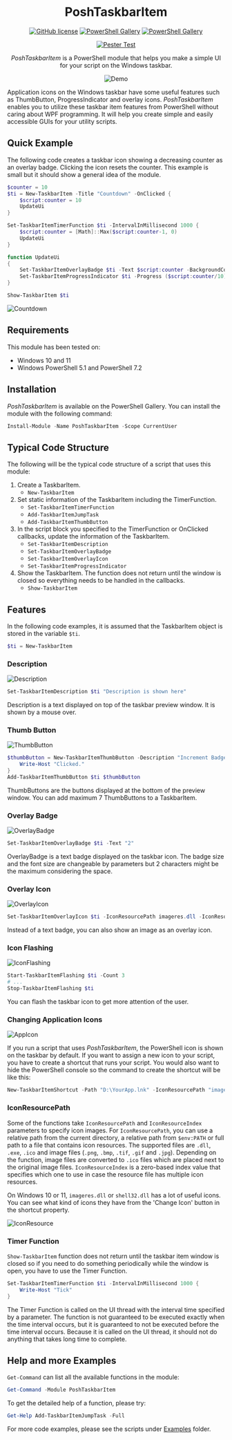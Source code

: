 <div align="center">

# PoshTaskbarItem

[![GitHub license](https://img.shields.io/github/license/mdgrs-mei/PoshTaskbarItem)](https://github.com/mdgrs-mei/PoshTaskbarItem/blob/main/LICENSE)
[![PowerShell Gallery](https://img.shields.io/powershellgallery/p/PoshTaskbarItem)](https://www.powershellgallery.com/packages/PoshTaskbarItem)
[![PowerShell Gallery](https://img.shields.io/powershellgallery/dt/PoshTaskbarItem)](https://www.powershellgallery.com/packages/PoshTaskbarItem)

[![Pester Test](https://github.com/mdgrs-mei/PoshTaskbarItem/actions/workflows/pester-test.yml/badge.svg)](https://github.com/mdgrs-mei/PoshTaskbarItem/actions/workflows/pester-test.yml)

*PoshTaskbarItem* is a PowerShell module that helps you make a simple UI for your script on the Windows taskbar.

![Demo](https://user-images.githubusercontent.com/81177095/184648943-38273e0f-048f-4f4f-b335-f43d3e173619.gif)

</div>

Application icons on the Windows taskbar have some useful features such as ThumbButton, ProgressIndicator and overlay icons. *PoshTaskbarItem* enables you to utilize these taskbar item features from PowerShell without caring about WPF programming. It will help you create simple and easily accessible GUIs for your utility scripts.

## Quick Example

The following code creates a taskbar icon showing a decreasing counter as an overlay badge. Clicking the icon resets the counter. This example is small but it should show a general idea of the module.

```powershell
$counter = 10
$ti = New-TaskbarItem -Title "Countdown" -OnClicked {
    $script:counter = 10
    UpdateUi
}

Set-TaskbarItemTimerFunction $ti -IntervalInMillisecond 1000 {
    $script:counter = [Math]::Max($script:counter-1, 0)
    UpdateUi
}

function UpdateUi
{
    Set-TaskbarItemOverlayBadge $ti -Text $script:counter -BackgroundColor "LightSeaGreen"
    Set-TaskbarItemProgressIndicator $ti -Progress ($script:counter/10) -State Paused
}

Show-TaskbarItem $ti
```
![Countdown](https://user-images.githubusercontent.com/81177095/184890354-ad60b9cd-b918-41ad-b2a8-bd36b9e0c506.gif)

## Requirements

This module has been tested on:

- Windows 10 and 11 
- Windows PowerShell 5.1 and PowerShell 7.2

## Installation

*PoshTaskbarItem* is available on the PowerShell Gallery. You can install the module with the following command:

```powershell
Install-Module -Name PoshTaskbarItem -Scope CurrentUser
```

## Typical Code Structure

The following will be the typical code structure of a script that uses this module:

1. Create a TaskbarItem.
    - `New-TaskbarItem`
1. Set static information of the TaskbarItem including the TimerFunction.
    - `Set-TaskbarItemTimerFunction`
    - `Add-TaskbarItemJumpTask`
    - `Add-TaskbarItemThumbButton`
1. In the script block you specified to the TimerFunction or OnClicked callbacks, update the information of the TaskbarItem.
    - `Set-TaskbarItemDescription`
    - `Set-TaskbarItemOverlayBadge`
    - `Set-TaskbarItemOverlayIcon`
    - `Set-TaskbarItemProgressIndicator`
1. Show the TaskbarItem. The function does not return until the window is closed so everything needs to be handled in the callbacks.
    - `Show-TaskbarItem`

## Features

In the following code examples, it is assumed that the TaskbarItem object is stored in the variable `$ti`.

```powershell
$ti = New-TaskbarItem
```

### Description

![Description](https://user-images.githubusercontent.com/81177095/184888853-8fa8ada8-c7a4-4845-ad49-817cd8fe6338.png)

```powershell
Set-TaskbarItemDescription $ti "Description is shown here"
```

Description is a text displayed on top of the taskbar preview window. It is shown by a mouse over.

### Thumb Button

![ThumbButton](https://user-images.githubusercontent.com/81177095/184888921-283873ae-a1a6-4505-a656-022be39c04c7.png)

```powershell
$thumbButton = New-TaskbarItemThumbButton -Description "Increment Badge Counter" -IconResourcePath "imageres.dll" -IconResourceIndex 101 -OnClicked {
    Write-Host "Clicked."
}
Add-TaskbarItemThumbButton $ti $thumbButton
```

ThumbButtons are the buttons displayed at the bottom of the preview window. You can add maximum 7 ThumbButtons to a TaskbarItem.

### Overlay Badge

![OverlayBadge](https://user-images.githubusercontent.com/81177095/184888975-5f6d0a5b-7120-4b42-8130-36c92ed317f3.png)

```powershell
Set-TaskbarItemOverlayBadge $ti -Text "2"
```

OverlayBadge is a text badge displayed on the taskbar icon. The badge size and the font size are changeable by parameters but 2 characters might be the maximum considering the space.

### Overlay Icon

![OverlayIcon](https://user-images.githubusercontent.com/81177095/184889028-d18a7476-9a9b-4d6f-9a47-2ff8f3bbc506.png)

```powershell
Set-TaskbarItemOverlayIcon $ti -IconResourcePath imageres.dll -IconResourceIndex 79
```

Instead of a text badge, you can also show an image as an overlay icon.

### Icon Flashing

![IconFlashing](https://user-images.githubusercontent.com/81177095/184889102-4b12a6d6-6a14-4189-aca5-541e51ce677d.png)

```powershell
Start-TaskbarItemFlashing $ti -Count 3
# ...
Stop-TaskbarItemFlashing $ti
```

You can flash the taskbar icon to get more attention of the user.

### Changing Application Icons

![AppIcon](https://user-images.githubusercontent.com/81177095/185406314-b1657a74-fc2f-44a2-8d45-04639bf2f6be.png)

If you run a script that uses *PoshTaskbarItem*, the PowerShell icon is shown on the taskbar by default. If you want to assign a new icon to your script, you have to create a shortcut that runs your script. You would also want to hide the PowerShell console so the command to create the shortcut will be like this:

```powershell
New-TaskbarItemShortcut -Path "D:\YourApp.lnk" -IconResourcePath "imageres.dll" -IconResourceIndex 144 -TargetPath "powershell.exe" -Arguments "-ExecutionPolicy Bypass -WindowStyle Hidden -File D:\YourScript.ps1" -WindowStyle Minimized
```

### IconResourcePath

Some of the functions take `IconResourcePath` and `IconResourceIndex` parameters to specify icon images. For `IconResourcePath`, you can use a relative path from the current directory, a relative path from `$env:PATH` or full path to a file that contains icon resources. The supported files are `.dll`, `.exe`, `.ico` and image files (`.png`, `.bmp`, `.tif`, `.gif` and `.jpg`). Depending on the function, image files are converted to `.ico` files which are placed next to the original image files. `IconResourceIndex` is a zero-based index value that specifies which one to use in case the resource file has multiple icon resources. 

On Windows 10 or 11, `imageres.dll` or `shell32.dll` has a lot of useful icons. You can see what kind of icons they have from the 'Change Icon' button in the shortcut property.

![IconResource](https://user-images.githubusercontent.com/81177095/185643184-e4987ab5-784f-4d3a-9a3f-fc8686c32ff6.png)

### Timer Function

`Show-TaskbarItem` function does not return until the taskbar item window is closed so if you need to do something periodically while the window is open, you have to use the Timer Function.

```powershell
Set-TaskbarItemTimerFunction $ti -IntervalInMillisecond 1000 {
    Write-Host "Tick"
}
```

The Timer Function is called on the UI thread with the interval time specified by a parameter. The function is not guaranteed to be executed exactly when the time interval occurs, but it is guaranteed to not be executed before the time interval occurs. Because it is called on the UI thread, it should not do anything that takes long time to complete.

## Help and more Examples

`Get-Command` can list all the available functions in the module:

```powershell
Get-Command -Module PoshTaskbarItem
```

To get the detailed help of a function, please try:

```powershell
Get-Help Add-TaskbarItemJumpTask -Full
```

For more code examples, please see the scripts under [Examples](./Examples) folder.

